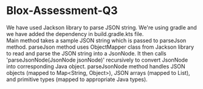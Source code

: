 ﻿# Blox-Assessment-Q3
We have used Jackson library to parse JSON string. We're using gradle and we have added the dependency in build.gradle.kts file.\
Main method takes a sample JSON string which is passed to parseJson method. parseJson method uses ObjectMapper class from Jackson library to read and parse the JSON string into a JsonNode. It then calls 'parseJsonNode(JsonNode jsonNode)' recursively to convert JsonNode into corresponding Java object. parseJsonNode method handles JSON objects (mapped to Map<String, Object>), JSON arrays (mapped to List<Object>), and primitive types (mapped to appropriate Java types).

